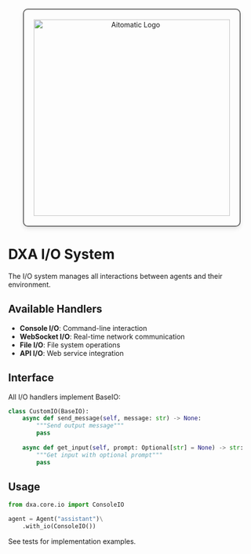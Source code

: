 <!-- markdownlint-disable MD041 -->
<!-- markdownlint-disable MD033 -->
<p align="center">
  <img src="https://cdn.prod.website-files.com/62a10970901ba826988ed5aa/62d942adcae82825089dabdb_aitomatic-logo-black.png" alt="Aitomatic Logo" width="400" style="border: 2px solid #666; border-radius: 10px; padding: 20px; box-shadow: 0 4px 8px rgba(0,0,0,0.1);"/>
</p>

# DXA I/O System

The I/O system manages all interactions between agents and their environment.

## Available Handlers

- **Console I/O**: Command-line interaction
- **WebSocket I/O**: Real-time network communication
- **File I/O**: File system operations
- **API I/O**: Web service integration

## Interface

All I/O handlers implement BaseIO:

```python
class CustomIO(BaseIO):
    async def send_message(self, message: str) -> None:
        """Send output message"""
        pass
        
    async def get_input(self, prompt: Optional[str] = None) -> str:
        """Get input with optional prompt"""
        pass
```

## Usage

```python
from dxa.core.io import ConsoleIO

agent = Agent("assistant")\
    .with_io(ConsoleIO())
```

See tests for implementation examples. 